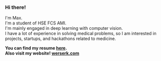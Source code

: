### Hi there!

I'm Max. \
I'm a student of HSE FCS AMI. \
I'm mainly engaged in deep learning with computer vision. \
I have a lot of experience in solving medical problems, so I am interested in projects, startups, and hackathons related to medicine.

**You can find my resume [here](https://drive.google.com/file/d/1UqGrMVXgB2xnlwR1daX05sIon71cO3Y4/view?usp=sharing).** \
**Also visit my website! [werserk.com](https://werserk.com/)**
